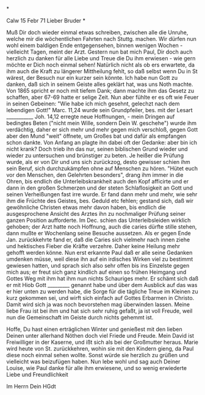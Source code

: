 <An G Fr. Oe>*

 Calw 15 Febr 71
Lieber Bruder <Oehler>*

Muß Dir doch wieder einmal etwas schreiben, zwischen alle die Unruhe, welche mir die wöchentlichen Fahrten nach Stuttg. machen. Wir dürfen nun wohl einem baldigen Ende entgegensehen, binnen wenigen Wochen - vielleicht Tagen, meint der Arzt. Gestern nun bat mich Paul, Dir doch auch herzlich zu danken für alle Liebe und Treue die Du ihm erwiesen - wie gern möchte er Dich noch einmal sehen! Natürlich nicht als ob ers erwartete, da ihm auch die Kraft zu längerer Mittheilung fehlt, so daß selbst wenn Du in St wärest, der Besuch nur ein kurzer sein könnte. Ich habe nun Gott zu danken, daß sich in seinem Geiste alles geklärt hat, was uns Noth machte. Von 1865 spricht er noch mit tiefem Dank; dann machte ihm das Gesetz zu schaffen, aber 67-69 hatte er selige Zeit. Nun aber fühlte er es oft wie Feuer in seinen Gebeinen: "Wie habe ich mich gesehnt, gelechzt nach dem lebendigen Gott!" Marc. 11,24 wurde sein Grundpfeiler, bes. mit der Lesart ___________ Joh. 14,12 erregte neue Hoffnungen, - mein Dringen auf bedingtes Beten ("nicht mein Wille, sondern Dein W. geschehe") wurde ihm verdächtig, daher er sich mehr und mehr gegen mich verschloß, gegen Gott aber den Mund "weit" öffnete, um Großes bat und dafür als empfangen schon dankte. Von Anfang an plagte ihn dabei oft der Gedanke: aber bin ich nicht krank? Doch trieb ihn das nur, seinen biblischen Grund wieder und wieder zu untersuchen und brünstiger zu beten. Je heißer die Prüfung wurde, als er von Dir und uns sich zurückzog, desto gewisser schien ihm sein Beruf, sich durchzukämpfen ohne auf Menschen zu hören. "Hütet euch vor den Menschen, den Gelehrten besonders", drang ihm immer in die Ohren, bis endlich die Unterleibskrankheit auch den Kopf afficirte und er dann in den großen Schmerzen und der steten Schlaflosigkeit an Gott und seinen Verheißungen fast irre wurde. Er fand dann mehr und mehr, wie sehr ihm die Früchte des Geistes, bes. Geduld etc fehlen; gestand sich, daß wir gewöhnliche Christen etwas mehr davon haben, bis endlich die ausgesprochene Ansicht des Arztes ihn zu nochmaliger Prüfung seiner ganzen Position aufforderte. Im Dec. schien das Unterleibsleiden wirklich gehoben; der Arzt hatte noch Hoffnung, auch die caries dürfte stille stehen, dann mußte er Wochenlang seine Besuche aussetzen. Als er gegen Ende Jan. zurückkehrte fand er, daß die Caries sich vielmehr nach innen ziehe und hektisches Fieber die Kräfte verzehre. Daher keine Heilung mehr gehofft werden könne. Nun erst erkannte Paul daß er alle seine Gedanken umdenken müsse, weil diese ihn auf ein irdisches Wirken viel zu bestimmt gewiesen hatten, und sprach sich also sehr offen bis ins Einzelste gegen mich aus; er freut sich ganz kindlich auf einen so frühen Heimgang und Gottes Weg mit ihm hat ihm nun nichts Schauriges mehr. Er schämt sich daß er mit Hiob Gott _________ genannt habe und über dem Ausblick auf das was er hier unten zu werden habe, die Sorge für die tägliche Treue im Kleinen zu kurz gekommen sei, und wirft sich einfach auf Gottes Erbarmen in Christo. Damit wird sich ja was noch bevorstehen mag überwinden lassen. Meine liebe Frau ist bei ihm und hat sich sehr ruhig gefaßt, ja ist voll Freude, weil nun die Gemeinschaft im Geiste durch nichts gehemmt ist.

Hoffe, Du hast einen erträglichen Winter und genießest mit den lieben Deinen unter allerhand Nöthen doch viel Friede und Freude. Mein David ist Freiwilliger in der Kaserne, und ißt sich als bei der Großmutter heraus. Marie wird heute von St. zurückkehren, wohin sie mit den Kindern gieng, da Paul diese noch einmal sehen wollte. Sonst würde sie herzlich zu grüßen und vielleicht was beizufügen haben. Nun lebe wohl und sag auch Deiner Louise, wie Paul danke für alle ihm erwiesene, und so wenig erwiederte Liebe und Freundlichkeit

 Im Herrn Dein HGdt
